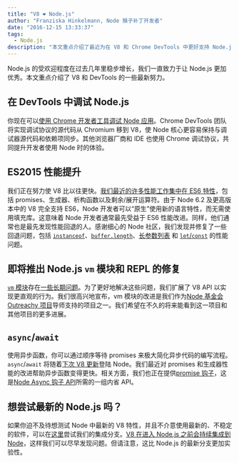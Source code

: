 ```yaml
---
title: "V8 ❤️ Node.js"
author: "Franziska Hinkelmann, Node 猴子补丁开发者"
date: "2016-12-15 13:33:37"
tags: 
  - Node.js
description: "本文重点介绍了最近为在 V8 和 Chrome DevTools 中更好支持 Node.js 所做的一些努力。"
---
```

Node.js 的受欢迎程度在过去几年里稳步增长，我们一直致力于让 Node.js 更加优秀。本文重点介绍了 V8 和 DevTools 的一些最新努力。

## 在 DevTools 中调试 Node.js

你现在可以[使用 Chrome 开发者工具调试 Node 应用](https://medium.com/@paul_irish/debugging-node-js-nightlies-with-chrome-devtools-7c4a1b95ae27#.knjnbsp6t)。Chrome DevTools 团队将实现调试协议的源代码从 Chromium 移到 V8，使 Node 核心更容易保持与调试器源代码和依赖项同步。其他浏览器厂商和 IDE 也使用 Chrome 调试协议，共同提升开发者使用 Node 时的体验。

<!--truncate-->
## ES2015 性能提升

我们正在努力使 V8 比以往更快。[我们最近的许多性能工作集中在 ES6 特性](/blog/v8-release-56)，包括 promises、生成器、析构函数以及剩余/展开运算符。由于 Node 6.2 及更高版本中的 V8 完全支持 ES6，Node 开发者可以“原生”使用新的语言特性，而无需使用填充库。这意味着 Node 开发者通常最先受益于 ES6 性能改进。同样，他们通常也是最先发现性能回退的人。感谢细心的 Node 社区，我们发现并修复了一些回退问题，包括 [`instanceof`](https://github.com/nodejs/node/issues/9634)、[`buffer.length`](https://github.com/nodejs/node/issues/9006)、[长参数列表](https://github.com/nodejs/node/pull/9643) 和 [`let`/`const`](https://github.com/nodejs/node/issues/9729) 的性能问题。

## 即将推出 Node.js `vm` 模块和 REPL 的修复

[`vm` 模块](https://nodejs.org/dist/latest-v7.x/docs/api/vm.html)存在[一些长期问题](https://github.com/nodejs/node/issues/6283)。为了更好地解决这些问题，我们扩展了 V8 API 以实现更直观的行为。我们很高兴地宣布，vm 模块的改进是我们作为[Node 基金会 Outreachy 项目](https://nodejs.org/en/foundation/outreachy/)导师支持的项目之一。我们希望在不久的将来能看到这一项目和其他项目的更多进展。

## `async`/`await`

使用异步函数，你可以通过顺序等待 promises 来极大简化异步代码的编写流程。`async`/`await` 将随着[下次 V8 更新](https://github.com/nodejs/node/pull/9618)登陆 Node。我们最近对 promises 和生成器性能的改进帮助异步函数变得更快。相关方面，我们也正在提供[promise 钩子](https://bugs.chromium.org/p/v8/issues/detail?id=4643)，这是[Node Async 钩子 API](https://github.com/nodejs/node-eps/pull/18)所需的一组内省 API。

## 想尝试最新的 Node.js 吗？

如果你迫不及待想测试 Node 中最新的 V8 特性，并且不介意使用最新的、不稳定的软件，可以在[这里](https://github.com/v8/node/tree/vee-eight-lkgr)尝试我们的集成分支。[V8 在进入 Node.js 之前会持续集成到 Node](https://ci.chromium.org/p/v8/builders/luci.v8.ci/V8%20Linux64%20-%20node.js%20integration)，这样我们可以尽早发现问题。但请注意，这比 Node.js 的最新分支更加实验性。
